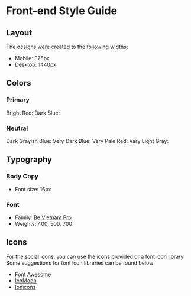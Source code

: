 # Front-end Style Guide

## Layout

The designs were created to the following widths:

- Mobile: 375px
- Desktop: 1440px

## Colors

### Primary

Bright Red:
Dark Blue:

### Neutral

Dark Grayish Blue: 
Very Dark Blue:
Very Pale Red:
Vary Light Gray:

## Typography

### Body Copy

- Font size: 16px

### Font

- Family: [Be Vietnam Pro](https://fonts.google.com/specimen/Be+Vietnam+Pro)
- Weights: 400, 500, 700

## Icons

For the social icons, you can use the icons provided or a font icon library. Some suggestions for font icon libraries can be found below:

- [Font Awesome](https://fontawesome.com)
- [IcoMoon](https://icomoon.io)
- [Ionicons](https://ionicons.com)
